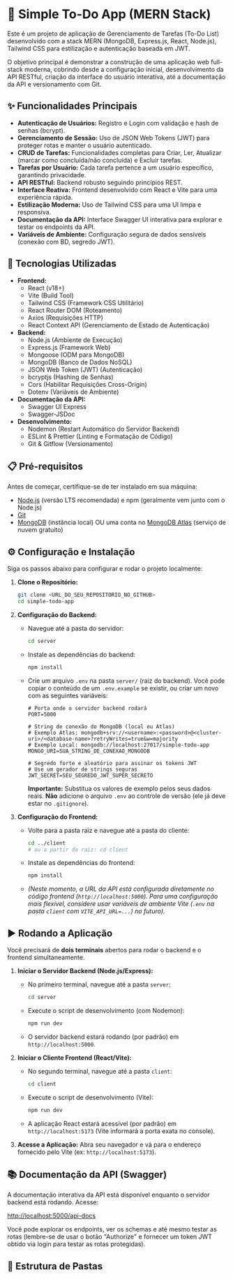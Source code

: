 # 📝 Simple To-Do App (MERN Stack)

Este é um projeto de aplicação de Gerenciamento de Tarefas (To-Do List) desenvolvido com a stack MERN (MongoDB, Express.js, React, Node.js), Tailwind CSS para estilização e autenticação baseada em JWT.

O objetivo principal é demonstrar a construção de uma aplicação web full-stack moderna, cobrindo desde a configuração inicial, desenvolvimento da API RESTful, criação da interface do usuário interativa, até a documentação da API e versionamento com Git.

## ✨ Funcionalidades Principais

- **Autenticação de Usuários:** Registro e Login com validação e hash de senhas (bcrypt).
- **Gerenciamento de Sessão:** Uso de JSON Web Tokens (JWT) para proteger rotas e manter o usuário autenticado.
- **CRUD de Tarefas:** Funcionalidades completas para Criar, Ler, Atualizar (marcar como concluída/não concluída) e Excluir tarefas.
- **Tarefas por Usuário:** Cada tarefa pertence a um usuário específico, garantindo privacidade.
- **API RESTful:** Backend robusto seguindo princípios REST.
- **Interface Reativa:** Frontend desenvolvido com React e Vite para uma experiência rápida.
- **Estilização Moderna:** Uso de Tailwind CSS para uma UI limpa e responsiva.
- **Documentação da API:** Interface Swagger UI interativa para explorar e testar os endpoints da API.
- **Variáveis de Ambiente:** Configuração segura de dados sensíveis (conexão com BD, segredo JWT).

## 🚀 Tecnologias Utilizadas

- **Frontend:**
  - React (v18+)
  - Vite (Build Tool)
  - Tailwind CSS (Framework CSS Utilitário)
  - React Router DOM (Roteamento)
  - Axios (Requisições HTTP)
  - React Context API (Gerenciamento de Estado de Autenticação)
- **Backend:**
  - Node.js (Ambiente de Execução)
  - Express.js (Framework Web)
  - Mongoose (ODM para MongoDB)
  - MongoDB (Banco de Dados NoSQL)
  - JSON Web Token (JWT) (Autenticação)
  - bcryptjs (Hashing de Senhas)
  - Cors (Habilitar Requisições Cross-Origin)
  - Dotenv (Variáveis de Ambiente)
- **Documentação da API:**
  - Swagger UI Express
  - Swagger-JSDoc
- **Desenvolvimento:**
  - Nodemon (Restart Automático do Servidor Backend)
  - ESLint & Prettier (Linting e Formatação de Código)
  - Git & Gitflow (Versionamento)

## 📋 Pré-requisitos

Antes de começar, certifique-se de ter instalado em sua máquina:

- [Node.js](https://nodejs.org/) (versão LTS recomendada) e npm (geralmente vem junto com o Node.js)
- [Git](https://git-scm.com/)
- [MongoDB](https://www.mongodb.com/try/download/community) (instância local) OU uma conta no [MongoDB Atlas](https://www.mongodb.com/cloud/atlas) (serviço de nuvem gratuito)

## ⚙️ Configuração e Instalação

Siga os passos abaixo para configurar e rodar o projeto localmente:

1.  **Clone o Repositório:**

    ```bash
    git clone <URL_DO_SEU_REPOSITORIO_NO_GITHUB>
    cd simple-todo-app
    ```

2.  **Configuração do Backend:**

    - Navegue até a pasta do servidor:
      ```bash
      cd server
      ```
    - Instale as dependências do backend:
      ```bash
      npm install
      ```
    - Crie um arquivo `.env` na pasta `server/` (raiz do backend). Você pode copiar o conteúdo de um `.env.example` se existir, ou criar um novo com as seguintes variáveis:

      ```env
      # Porta onde o servidor backend rodará
      PORT=5000

      # String de conexão do MongoDB (local ou Atlas)
      # Exemplo Atlas: mongodb+srv://<username>:<password>@<cluster-uri>/<database-name>?retryWrites=true&w=majority
      # Exemplo Local: mongodb://localhost:27017/simple-todo-app
      MONGO_URI=SUA_STRING_DE_CONEXAO_MONGODB

      # Segredo forte e aleatório para assinar os tokens JWT
      # Use um gerador de strings seguras
      JWT_SECRET=SEU_SEGREDO_JWT_SUPER_SECRETO
      ```

      **Importante:** Substitua os valores de exemplo pelos seus dados reais. **Não** adicione o arquivo `.env` ao controle de versão (ele já deve estar no `.gitignore`).

3.  **Configuração do Frontend:**
    - Volte para a pasta raiz e navegue até a pasta do cliente:
      ```bash
      cd ../client
      # ou a partir da raiz: cd client
      ```
    - Instale as dependências do frontend:
      ```bash
      npm install
      ```
    - _(Neste momento, a URL da API está configurada diretamente no código frontend (`http://localhost:5000`). Para uma configuração mais flexível, considere usar variáveis de ambiente Vite (`.env` na pasta `client` com `VITE_API_URL=...`) no futuro)._

## ▶️ Rodando a Aplicação

Você precisará de **dois terminais** abertos para rodar o backend e o frontend simultaneamente.

1.  **Iniciar o Servidor Backend (Node.js/Express):**

    - No primeiro terminal, navegue até a pasta `server`:
      ```bash
      cd server
      ```
    - Execute o script de desenvolvimento (com Nodemon):
      ```bash
      npm run dev
      ```
    - O servidor backend estará rodando (por padrão) em `http://localhost:5000`.

2.  **Iniciar o Cliente Frontend (React/Vite):**

    - No segundo terminal, navegue até a pasta `client`:
      ```bash
      cd client
      ```
    - Execute o script de desenvolvimento (Vite):
      ```bash
      npm run dev
      ```
    - A aplicação React estará acessível (por padrão) em `http://localhost:5173` (Vite informará a porta exata no console).

3.  **Acesse a Aplicação:** Abra seu navegador e vá para o endereço fornecido pelo Vite (ex: `http://localhost:5173`).

## 📚 Documentação da API (Swagger)

A documentação interativa da API está disponível enquanto o servidor backend está rodando. Acesse:

[http://localhost:5000/api-docs](http://localhost:5000/api-docs)

Você pode explorar os endpoints, ver os schemas e até mesmo testar as rotas (lembre-se de usar o botão "Authorize" e fornecer um token JWT obtido via login para testar as rotas protegidas).

## 📂 Estrutura de Pastas
